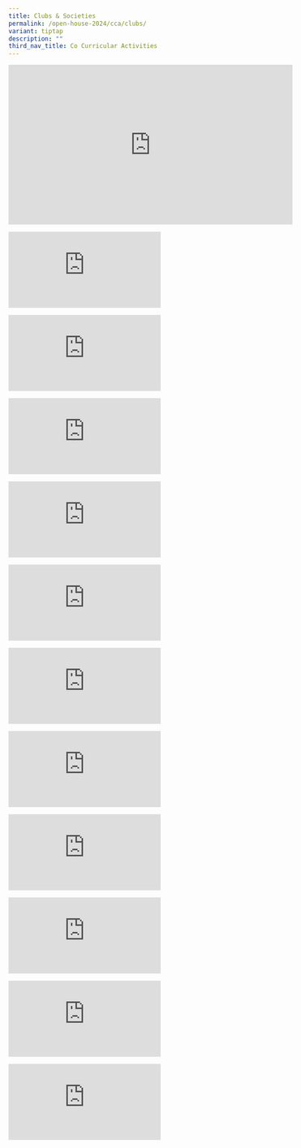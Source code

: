 ```yaml
---
title: Clubs & Societies
permalink: /open-house-2024/cca/clubs/
variant: tiptap
description: ""
third_nav_title: Co Curricular Activities
---
```

<p></p><div class="iframe-wrapper"><iframe height="315" width="560" allowfullscreen="true" frameborder="0" src="https://www.youtube.com/embed/g8A2GSU27Oc?si=FHPG44drlNimdWRg"></iframe></div><p></p><div class="iframe-wrapper"><iframe allowfullscreen="true" frameborder="0" src="https://www.youtube.com/embed/nb8-W329h3E?si=4sHRFd-kEF2yM5rP"></iframe></div><p></p><div class="iframe-wrapper"><iframe allowfullscreen="true" frameborder="0" src="https://www.youtube.com/embed/10z2dV82aWw?si=3sF3-grqQCiSDcO-"></iframe></div><p></p><div class="iframe-wrapper"><iframe allowfullscreen="true" frameborder="0" src="https://www.youtube.com/embed/u-bczRXg1Rc?si=eAi4sgx6QoOpU0Rh"></iframe></div><p></p><div class="iframe-wrapper"><iframe allowfullscreen="true" frameborder="0" src="https://www.youtube.com/embed/eAJvuxrWwtg?si=nGWlGgBXVQNQkatm"></iframe></div><p></p><div class="iframe-wrapper"><iframe allowfullscreen="true" frameborder="0" src="https://www.youtube.com/embed/-D7YgusPe5o?si=w8r-guffg9YcXuTn"></iframe></div><p></p><div class="iframe-wrapper"><iframe allowfullscreen="true" frameborder="0" src="https://www.youtube.com/embed/JowjZaglMZs?si=AovGPo5TwW7WRHaI"></iframe></div><p></p><div class="iframe-wrapper"><iframe allowfullscreen="true" frameborder="0" src="https://www.youtube.com/embed/aPchn9E16l8?si=Iev8bEsC2lCc8fmu"></iframe></div><p></p><div class="iframe-wrapper"><iframe allowfullscreen="true" frameborder="0" src="https://www.youtube.com/embed/e7XA9nq_TDQ?si=G8rNqiEBXyS7bTcl"></iframe></div><p></p><div class="iframe-wrapper"><iframe allowfullscreen="true" frameborder="0" src="https://www.youtube.com/embed/QqddJpjLqlk?si=yy1HJHWtti1Jw4P4"></iframe></div><p></p><div class="iframe-wrapper"><iframe allowfullscreen="true" frameborder="0" src="https://www.youtube.com/embed/x-tcceMC6s4?si=QCFHiRsxSYP1uSNz"></iframe></div><p></p><div class="iframe-wrapper"><iframe allowfullscreen="true" frameborder="0" src="https://www.youtube.com/embed/hSpVcllVtWo?si=GawbhrroyoR8Ztgm"></iframe></div><p></p><p></p>